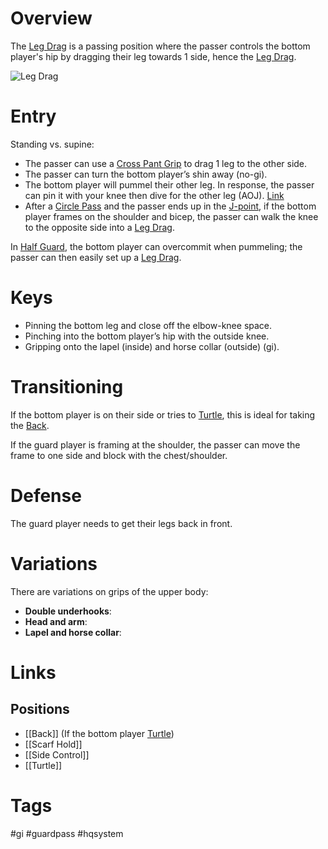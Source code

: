 # Overview
The <u>Leg Drag</u> is a passing position where the passer controls the bottom player's hip by dragging their leg towards 1 side, hence the <u>Leg Drag</u>.

![Leg Drag](https://checkmatbuenapark.com/wp-content/uploads/2019/05/1-basic-leg-drag.jpg)
# Entry
Standing vs. supine:
- The passer can use a [Cross Pant Grip](obsidian://open?vault=Obsidian-BJJ-Notes&file=Grips%2FCross%20Pant%20Grip) to drag 1 leg to the other side.
- The passer can turn the bottom player’s shin away (no-gi).
- The bottom player will pummel their other leg. In response, the passer can pin it with your knee then dive for the other leg (AOJ). [Link](https://youtu.be/72Sn9CBYX90?si=vYlOiRfJb-qJk-U1&t=49)
- After a [Circle Pass](obsidian://open?vault=Obsidian-BJJ-Notes&file=Circle%20Pass) and the passer ends up in the [J-point](obsidian://open?vault=Obsidian-BJJ-Notes&file=Positions%2FJ-point), if the bottom player frames on the shoulder and bicep, the passer can walk the knee to the opposite side into a <u>Leg Drag</u>.

In [Half Guard](obsidian://open?vault=Obsidian-BJJ-Notes&file=Guards%2FHalf%20Guard), the bottom player can overcommit when pummeling; the passer can then easily set up a <u>Leg Drag</u>.
# Keys
- Pinning the bottom leg and close off the elbow-knee space.
- Pinching into the bottom player’s hip with the outside knee.
- Gripping onto the lapel (inside) and horse collar (outside) (gi).
# Transitioning
If the bottom player is on their side or tries to [Turtle](obsidian://open?vault=Obsidian-BJJ-Notes&file=Guards%2FTurtle%20Guard), this is ideal for taking the [Back](obsidian://open?vault=Obsidian-BJJ-Notes&file=Positions%2FBack).

If the guard player is framing at the shoulder, the passer can move the frame to one side and block with the chest/shoulder.
# Defense
The guard player needs to get their legs back in front.
# Variations
There are variations on grips of the upper body:
- **Double underhooks**:
- **Head and arm**:
- **Lapel and horse collar**:
# Links
## Positions
- [[Back]] (If the bottom player [Turtle](obsidian://open?vault=Obsidian-BJJ-Notes&file=Guards%2FTurtle%20Guard))
- [[Scarf Hold]]
- [[Side Control]]
- [[Turtle]]
# Tags
#gi #guardpass #hqsystem 